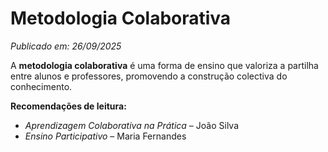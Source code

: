 # Metodologia Colaborativa

*Publicado em: 26/09/2025*

A **metodologia colaborativa** é uma forma de ensino que valoriza a partilha
entre alunos e professores, promovendo a construção colectiva do conhecimento.

**Recomendações de leitura:**
- *Aprendizagem Colaborativa na Prática* – João Silva
- *Ensino Participativo* – Maria Fernandes
